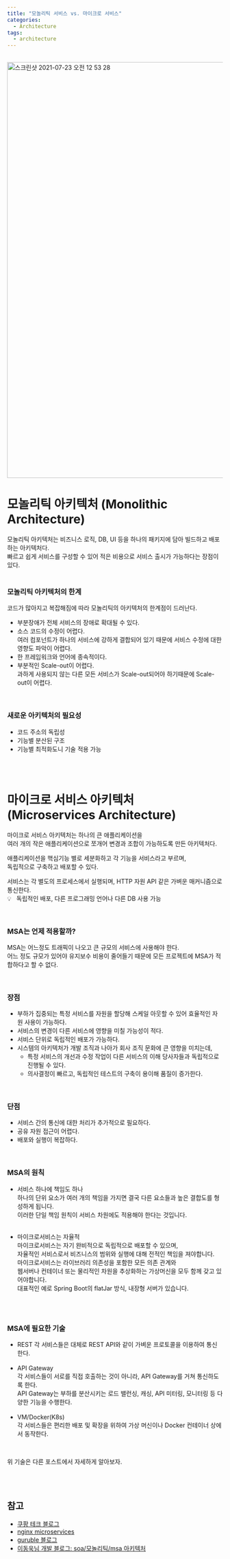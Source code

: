 ```yaml
---
title: "모놀리틱 서비스 vs. 마이크로 서비스"      
categories:
  - Architecture
tags:
  - architecture
--- 
```



   
<br />     

<img width="969" alt="스크린샷 2021-07-23 오전 12 53 28" src="https://user-images.githubusercontent.com/33855307/126669659-5b7165bc-ee83-4554-bf97-05421e72306d.png">    

<br />     

# 모놀리틱 아키텍처 (Monolithic Architecture)       
모놀리틱 아키텍처는 비즈니스 로직, DB, UI 등을 하나의 패키지에 담아 빌드하고 배포하는 아키텍처다.   
빠르고 쉽게 서비스를 구성할 수 있어 적은 비용으로 서비스 출시가 가능하다는 장점이 있다.    
<br />  

### 모놀리틱 아키텍처의 한계     
코드가 많아지고 복잡해짐에 따라 모놀리틱의 아키텍처의 한계점이 드러난다.     

* 부분장애가 전체 서비스의 장애로 확대될 수 있다.
* 소스 코드의 수정이 어렵다.     
  여러 컴포넌트가 하나의 서비스에 강하게 결합되어 있기 때문에 서비스 수정에 대한 영향도 파악이 어렵다.       
* 한 프레임워크와 언어에 종속적이다.  
* 부분적인 Scale-out이 어렵다.   
  과하게 사용되지 않는 다른 모든 서비스가 Scale-out되어야 하기때문에 Scale-out이 어렵다.    

<br />     
 
### 새로운 아키텍처의 필요성      
* 코드 주소의 독립성     
* 기능별 분산된 구조       
* 기능별 최적화도니 기술 적용 가능    

<br />   
<br />   

# 마이크로 서비스 아키텍처 (Microservices Architecture)      
마이크로 서비스 아키텍처는 하나의 큰 애플리케이션을   
여러 개의 작은 애플리케이션으로 쪼개어 변경과 조합이 가능하도록 만든 아키텍처다.       

애플리케이션을 핵심기능 별로 세분화하고 각 기능을 서비스라고 부르며,   
독립적으로 구축하고 배포할 수 있다.    

서비스는 각 별도의 프로세스에서 실행되며, HTTP 자원 API 같은 가벼운 매커니즘으로 통신한다.   
💡 &nbsp; 독립적인 배포, 다른 프로그래밍 언어나 다른 DB 사용 가능   

<br />   

### MSA는 언제 적용할까?   
MSA는 어느정도 트래픽이 나오고 큰 규모의 서비스에 사용해야 한다.   
어느 정도 규모가 있어야 유지보수 비용이 줄어들기 때문에 모든 프로젝트에 MSA가 적합하다고 할 수 없다.   

<br />   

### 장점    
* 부하가 집중되는 특정 서비스를 자원을 할당해 스케일 아웃할 수 있어 효율적인 자원 사용이 가능하다.     
* 서비스의 변경이 다른 서비스에 영향을 미칠 가능성이 적다.    
* 서비스 단위로 독립적인 배포가 가능하다.   
* 시스템의 아키텍처가 개발 조직과 나아가 회사 조직 문화에 큰 영향을 미치는데,     
    - 특정 서비스의 개선과 수정 작업이 다른 서비스의 이해 당사자들과 독립적으로 진행될 수 있다.   
    - 의사결정이 빠르고, 독립적인 테스트의 구축이 용이해 품질이 증가한다.   
    
<br />   


### 단점   
* 서비스 간의 통신에 대한 처리가 추가적으로 필요하다.   
* 공유 자원 접근이 어렵다.   
* 배포와 실행이 복잡하다.   

<br />   

### MSA의 원칙   
* 서비스 하나에 책임도 하나     
  하나의 단위 요소가 여러 개의 책임을 가지면 결국 다른 요소들과 높은 결합도를 형성하게 됩니다.   
  이러한 단일 책임 원칙이 서비스 차원에도 적용해야 한다는 것입니다.  
  <br />      
  
* 마이크로서비스는 자율적      
  마이크로서비스는 자기 완비적으로 독립적으로 배포할 수 있으며,     
  자율적인 서비스로서 비즈니스의 범위와 실행에 대해 전적인 책임을 져야합니다.     
  마이크로서비스는 라이브러리 의존성을 포함한 모든 의존 관계와     
  웹서버나 컨테이너 또는 물리적인 차원을 추상화하는 가상머신을 모두 함께 갖고 있어야합니다.     
  대표적인 예로 Spring Boot의 flatJar 방식, 내장형 서버가 있습니다.    


<br />      
<br />      


### MSA에 필요한 기술    
* REST
  각 서비스들은 대체로 REST API와 같이 가벼운 프로토콜을 이용하여 통신한다.        
  <br />  
* API Gateway  
  각 서비스들이 서로를 직접 호출하는 것이 아니라, API Gateway를 거쳐 통신하도록 한다.     
  API Gateway는 부하를 분산시키는 로드 밸런싱, 캐싱, API 미터링, 모니터링 등 다양한 기능을 수행한다.    
  <br />    
* VM/Docker(K8s)    
  각 서비스들은 편리한 배포 및 확장을 위하여 가상 머신이나 Docker 컨테이너 상에서 동작한다.   
<br />       
  
위 기술은 다른 포스트에서 자세하게 알아보자.   

<br />     
<br />     

## 참고   
* [쿠팡 테크 블로그](https://medium.com/coupang-tech/%ED%96%89%EB%B3%B5%EC%9D%84-%EC%B0%BE%EA%B8%B0-%EC%9C%84%ED%95%9C-%EC%9A%B0%EB%A6%AC%EC%9D%98-%EC%97%AC%EC%A0%95-94678fe9eb61)      
* [nginx microservices](https://www.nginx.com/blog/introduction-to-microservices/)       
* [guruble 블로그](http://guruble.com/%EB%A7%88%EC%9D%B4%ED%81%AC%EB%A1%9C%EC%84%9C%EB%B9%84%EC%8A%A4microservice-%EC%95%84%ED%82%A4%ED%85%8D%EC%B2%98-%EA%B7%B8%EA%B2%83%EC%9D%B4-%EB%AD%A3%EC%9D%B4-%EC%A4%91%ED%97%8C%EB%94%94/)             
* [이동욱님 개발 블로그: soa/모놀리틱/msa 아키텍처](https://dongwooklee96.github.io/post/2021/03/27/soa-%EB%AA%A8%EB%86%80%EB%A6%AC%ED%8B%B1-%EA%B7%B8%EB%A6%AC%EA%B3%A0-msa-%EC%95%84%ED%82%A4%ED%85%8D%EC%B2%98/)         

<br />       